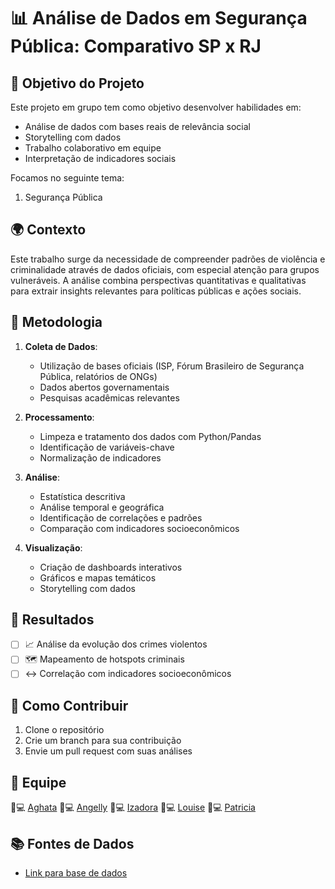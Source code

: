 # 📊 Análise de Dados em Segurança Pública:  Comparativo SP x RJ

## 🎯 Objetivo do Projeto

Este projeto em grupo tem como objetivo desenvolver habilidades em:

- Análise de dados com bases reais de relevância social
- Storytelling com dados
- Trabalho colaborativo em equipe
- Interpretação de indicadores sociais

Focamos no seguinte tema:

1. Segurança Pública

## 🌍 Contexto

Este trabalho surge da necessidade de compreender padrões de violência e criminalidade através de dados oficiais, com especial atenção para grupos vulneráveis. A análise combina perspectivas quantitativas e qualitativas para extrair insights relevantes para políticas públicas e ações sociais.

## 🔧 Metodologia

1. **Coleta de Dados**:

   - Utilização de bases oficiais (ISP, Fórum Brasileiro de Segurança Pública, relatórios de ONGs)
   - Dados abertos governamentais
   - Pesquisas acadêmicas relevantes

2. **Processamento**:

   - Limpeza e tratamento dos dados com Python/Pandas
   - Identificação de variáveis-chave
   - Normalização de indicadores

3. **Análise**:

   - Estatística descritiva
   - Análise temporal e geográfica
   - Identificação de correlações e padrões
   - Comparação com indicadores socioeconômicos

4. **Visualização**:
   - Criação de dashboards interativos
   - Gráficos e mapas temáticos
   - Storytelling com dados

## 📌 Resultados

- [ ] 📈 Análise da evolução dos crimes violentos
- [ ] 🗺️ Mapeamento de hotspots criminais
- [ ] ↔️ Correlação com indicadores socioeconômicos

## 🤝 Como Contribuir

1. Clone o repositório
2. Crie um branch para sua contribuição
3. Envie um pull request com suas análises

## 👥 Equipe

👩💻 [Aghata](https://github.com/abentto)
👩💻 [Angelly](https://github.com/angell-dev)
👩💻 [Izadora](https://github.com/IzaAlves66)
👩💻 [Louise](https://github.com/louiseluli)
👩💻 [Patricia](https://github.com/Patittaoliver)

## 📚 Fontes de Dados

- [Link para base de dados](https://www.ibge.gov.br/explica/codigos-dos-municipios.php)
